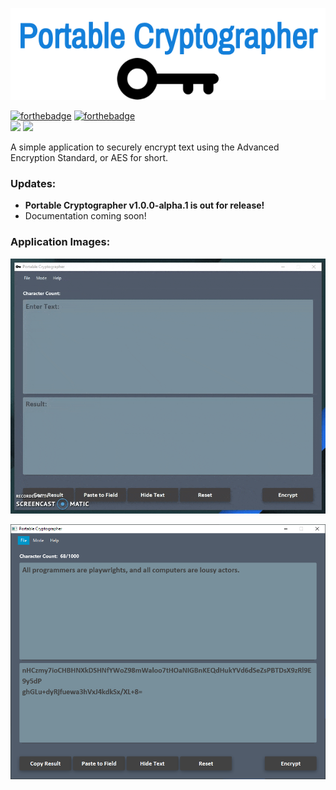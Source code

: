 <p align="center">
  <img src="https://github.com/manu-p-1/Portable-Cryptographer/blob/master/src/main/java/projects/encryptor/gui/Application_Icons/PortableCryptographerLogo.png">
</p>

[![forthebadge](https://forthebadge.com/images/badges/made-with-java.svg)](https://oracle.com/java)
[![forthebadge](https://forthebadge.com/images/badges/built-with-swag.svg)]()  
[![](https://img.shields.io/badge/Java%20Version-%3E%3D%201.8.0%20%7C%20%3C%3D%2010.0.2-orange.svg?style=for-the-badge)]()
[![](https://img.shields.io/github/commits-since/manu-p-1/Portable-Cryptographer/v1.0.0-alpha.svg?style=for-the-badge)]()

A simple application to securely encrypt text using the Advanced Encryption Standard, or AES for short.

### Updates:
- **Portable Cryptographer v1.0.0-alpha.1 is out for release!**
- Documentation coming soon!

### Application Images:

![alt_text](https://github.com/manu-p-1/Portable-Cryptographer/blob/master/src/main/java/projects/encryptor/gui/GUI_Images/Application_Recording.gif)

![alt text](https://github.com/manu-p-1/Portable-Cryptographer/blob/master/src/main/java/projects/encryptor/gui/GUI_Images/Image2.PNG)


